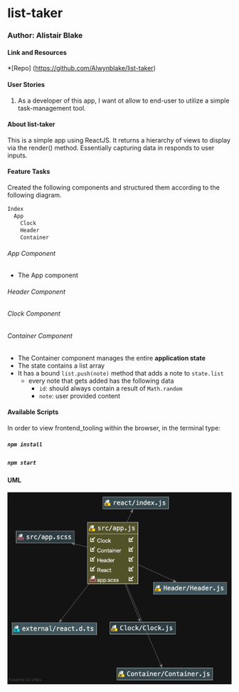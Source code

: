 # list-taker

### Author:  Alistair Blake 
#### Link and Resources
*[Repo] (https://github.com/Alwynblake/list-taker)

#### User Stories
1.	As a developer of this app, I want ot allow to end-user to utilize a 
simple task-management tool.

#### About list-taker
This is a simple app using ReactJS. 
It returns a hierarchy of views to display via the render() method.
Essentially capturing data in responds to user inputs.

#### Feature Tasks
Created the following components and structured them according to the following diagram.
``` 
Index
  App
    Clock
    Header
    Container
```
###### App Component
* The App component 

###### Header Component

###### Clock Component

###### Container Component
* The Container component manages the entire **application state**
* The state contains a list array
* It has a bound `list.push(note)` method that adds a note to `state.list`
  * every note that gets added has the following data
    * `id`: should always contain a result of `Math.random`
    * `note`: user provided content
    
#### Available Scripts
In order to view frontend_tooling within the browser,
in the terminal type: 
##### `npm install`
##### `npm start`

#### UML
![](./src/assets/uml.png)
